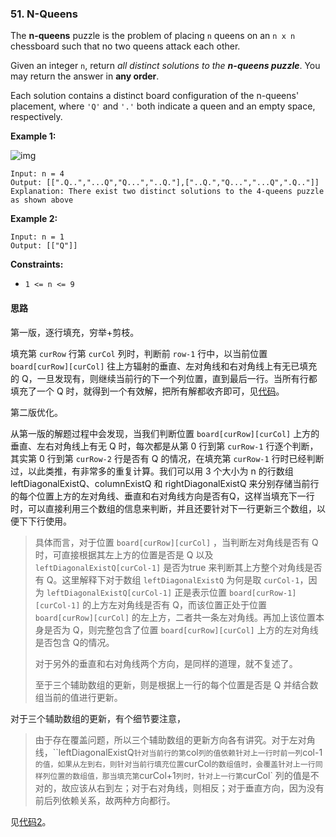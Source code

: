 ### 51. N-Queens

The **n-queens** puzzle is the problem of placing `n` queens on an `n x n` chessboard such that no two queens attack each other.

Given an integer `n`, return *all distinct solutions to the **n-queens puzzle***. You may return the answer in **any order**.

Each solution contains a distinct board configuration of the n-queens' placement, where `'Q'` and `'.'` both indicate a queen and an empty space, respectively.

 

**Example 1:**

![img](https://assets.leetcode.com/uploads/2020/11/13/queens.jpg)

```
Input: n = 4
Output: [[".Q..","...Q","Q...","..Q."],["..Q.","Q...","...Q",".Q.."]]
Explanation: There exist two distinct solutions to the 4-queens puzzle as shown above
```

**Example 2:**

```
Input: n = 1
Output: [["Q"]]
```

 

**Constraints:**

- `1 <= n <= 9`

#### 思路

第一版，逐行填充，穷举+剪枝。

填充第 `curRow` 行第 `curCol` 列时，判断前 `row-1` 行中，以当前位置 `board[curRow][curCol]` 往上方辐射的垂直、左对角线和右对角线上有无已填充的 Q，一旦发现有，则继续当前行的下一个列位置，直到最后一行。当所有行都填充了一个 Q 时，就得到一个有效解，把所有解都收齐即可，见[代码](Solution.java)。

第二版优化。

从第一版的解题过程中会发现，当我们判断位置 `board[curRow][curCol]`  上方的垂直、左右对角线上有无 Q 时，每次都是从第 0 行到第 `curRow-1` 行逐个判断，其实第 0 行到第 `curRow-2` 行是否有 Q 的情况，在填充第 `curRow-1` 行时已经判断过，以此类推，有非常多的重复计算。我们可以用 3 个大小为 n 的行数组 leftDiagonalExistQ、columnExistQ 和 rightDiagonalExistQ 来分别存储当前行的每个位置上方的左对角线、垂直和右对角线方向是否有Q，这样当填充下一行时，可以直接利用三个数组的信息来判断，并且还要针对下一行更新三个数组，以便下下行使用。

> 具体而言，对于位置 `board[curRow][curCol]` ，当判断左对角线是否有 Q 时，可直接根据其左上方的位置是否是 Q 以及 `leftDiagonalExistQ[curCol-1]` 是否为true 来判断其上方整个对角线是否有 Q。这里解释下对于数组 `leftDiagonalExistQ` 为何是取 `curCol-1`，因为 `leftDiagonalExistQ[curCol-1]` 正是表示位置 `board[curRow-1][curCol-1]` 的上方左对角线是否有 Q，而该位置正处于位置 `board[curRow][curCol]` 的左上方，二者共一条左对角线。再加上该位置本身是否为 Q，则完整包含了位置 `board[curRow][curCol]` 上方的左对角线是否包含 Q的情况。
>
> 对于另外的垂直和右对角线两个方向，是同样的道理，就不复述了。
>
> 至于三个辅助数组的更新，则是根据上一行的每个位置是否是 Q 并结合数组当前的值进行更新。

对于三个辅助数组的更新，有个细节要注意，

> 由于存在覆盖问题，所以三个辅助数组的更新方向各有讲究。对于左对角线，``leftDiagonalExistQ` 针对当前行的第 `col` 列的值依赖针对上一行时前一列 `col-1` 的值，如果从左到右，则针对当前行填充位置 `curCol` 的数组值时，会覆盖针对上一行同样列位置的数组值，那当填充第 `curCol+1` 列时，针对上一行第 `curCol` 列的值是不对的，故应该从右到左；对于右对角线，则相反；对于垂直方向，因为没有前后列依赖关系，故两种方向都行。

见[代码2](Solution2.java)。